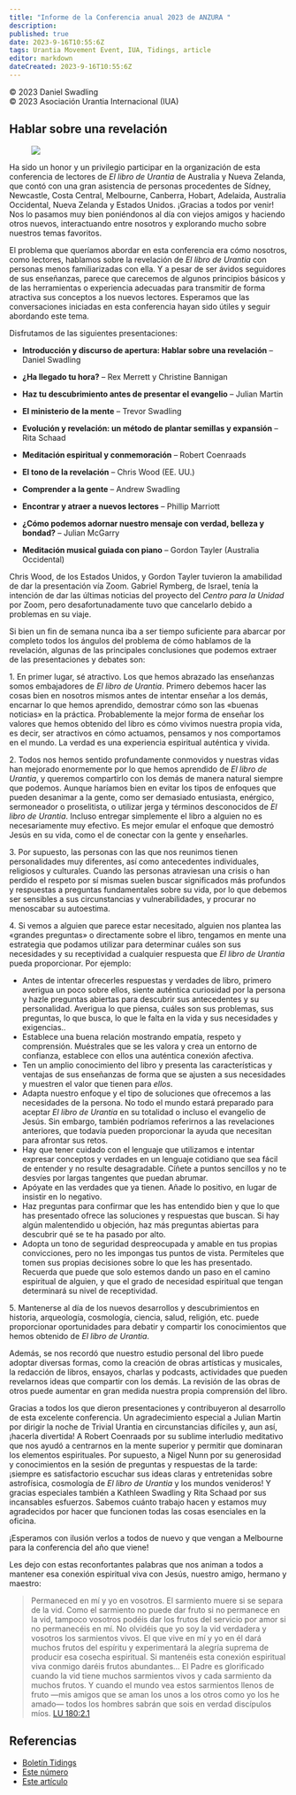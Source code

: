 ```yaml
---
title: "Informe de la Conferencia anual 2023 de ANZURA "
description: 
published: true
date: 2023-9-16T10:55:6Z
tags: Urantia Movement Event, IUA, Tidings, article
editor: markdown
dateCreated: 2023-9-16T10:55:6Z
---
```


<p class="v-card v-sheet theme--light grey lighten-3 px-2">© 2023 Daniel Swadling<br>© 2023 Asociación Urantia Internacional (IUA)</p>

## Hablar sobre una revelación

<figure id="Figure_5" class="image urantiapedia">
<img src="/image/article/IUA_Tidings/Anzura-Conference-Group-1-706x385.jpg">
</figure>

Ha sido un honor y un privilegio participar en la organización de esta conferencia de lectores de _El libro de Urantia_ de Australia y Nueva Zelanda, que contó con una gran asistencia de personas procedentes de Sídney, Newcastle, Costa Central, Melbourne, Canberra, Hobart, Adelaida, Australia Occidental, Nueva Zelanda y Estados Unidos. ¡Gracias a todos por venir! Nos lo pasamos muy bien poniéndonos al día con viejos amigos y haciendo otros nuevos, interactuando entre nosotros y explorando mucho sobre nuestros temas favoritos.

El problema que queríamos abordar en esta conferencia era cómo nosotros, como lectores, hablamos sobre la revelación de _El libro de Urantia_ con personas menos familiarizadas con ella. Y a pesar de ser ávidos seguidores de sus enseñanzas, parece que carecemos de algunos principios básicos y de las herramientas o experiencia adecuadas para transmitir de forma atractiva sus conceptos a los nuevos lectores. Esperamos que las conversaciones iniciadas en esta conferencia hayan sido útiles y seguir abordando este tema.

Disfrutamos de las siguientes presentaciones: 

- **Introducción y discurso de apertura: Hablar sobre una revelación** – Daniel Swadling 

- **¿Ha llegado tu hora?** – Rex Merrett y Christine Bannigan 

- **Haz tu descubrimiento antes de presentar el evangelio** – Julian Martin 

- **El ministerio de la mente** – Trevor Swadling 

- **Evolución y revelación: un método de plantar semillas y expansión** – Rita Schaad 

- **Meditación espiritual y conmemoración** – Robert Coenraads 

- **El tono de la revelación** – Chris Wood (EE. UU.) 

- **Comprender a la gente** – Andrew Swadling 

- **Encontrar y atraer a nuevos lectores** – Phillip Marriott 

- **¿Cómo podemos adornar nuestro mensaje con verdad, belleza y bondad?** – Julian McGarry 

- **Meditación musical guiada con piano** – Gordon Tayler (Australia Occidental)

Chris Wood, de los Estados Unidos, y Gordon Tayler tuvieron la amabilidad de dar la presentación vía Zoom. Gabriel Rymberg, de Israel, tenía la intención de dar las últimas noticias del proyecto del _Centro para la Unidad_ por Zoom, pero desafortunadamente tuvo que cancelarlo debido a problemas en su viaje.  

Si bien un fin de semana nunca iba a ser tiempo suficiente para abarcar por completo todos los ángulos del problema de cómo hablamos de la revelación, algunas de las principales conclusiones que podemos extraer de las presentaciones y debates son:

1\. En primer lugar, sé atractivo. Los que hemos abrazado las enseñanzas somos embajadores de _El libro de Urantia_. Primero debemos hacer las cosas bien en nosotros mismos antes de intentar enseñar a los demás, encarnar lo que hemos aprendido, demostrar cómo son las «buenas noticias» en la práctica. Probablemente la mejor forma de enseñar los valores que hemos obtenido del libro es cómo vivimos nuestra propia vida, es decir, ser atractivos en cómo actuamos, pensamos y nos comportamos en el mundo. La verdad es una experiencia espiritual auténtica y vivida. 

2\. Todos nos hemos sentido profundamente conmovidos y nuestras vidas han mejorado enormemente por lo que hemos aprendido de _El libro de Urantia_, y queremos compartirlo con los demás de manera natural siempre que podemos. Aunque haríamos bien en evitar los tipos de enfoques que pueden desanimar a la gente, como ser demasiado entusiasta, enérgico, sermoneador o proselitista, o utilizar jerga y términos desconocidos de _El libro de Urantia_. Incluso entregar simplemente el libro a alguien no es necesariamente muy efectivo. Es mejor emular el enfoque que demostró Jesús en su vida, como el de conectar con la gente y enseñarles.  

3\. Por supuesto, las personas con las que nos reunimos tienen personalidades muy diferentes, así como antecedentes individuales, religiosos y culturales. Cuando las personas atraviesan una crisis o han perdido el respeto por sí mismas suelen buscar significados más profundos y respuestas a preguntas fundamentales sobre su vida, por lo que debemos ser sensibles a sus circunstancias y vulnerabilidades, y procurar no menoscabar su autoestima.

4\. Si vemos a alguien que parece estar necesitado, alguien nos plantea las «grandes preguntas» o directamente sobre el libro, tengamos en mente una estrategia que podamos utilizar para determinar cuáles son sus necesidades y su receptividad a cualquier respuesta que _El libro de Urantia_ pueda proporcionar. Por ejemplo:  

- Antes de intentar ofrecerles respuestas y verdades de libro, primero averigua un poco sobre ellos, siente auténtica curiosidad por la persona y hazle preguntas abiertas para descubrir sus antecedentes y su personalidad. Averigua lo que piensa, cuáles son sus problemas, sus preguntas, lo que busca, lo que le falta en la vida y sus necesidades y exigencias.. 
- Establece una buena relación mostrando empatía, respeto y comprensión. Muéstrales que se les valora y crea un entorno de confianza, establece con ellos una auténtica conexión afectiva.
- Ten un amplio conocimiento del libro y presenta las características y ventajas de sus enseñanzas de forma que se ajusten a sus necesidades y muestren el valor que tienen para _ellos_.
- Adapta nuestro enfoque y el tipo de soluciones que ofrecemos a las necesidades de la persona. No todo el mundo estará preparado para aceptar _El libro de Urantia_ en su totalidad o incluso el evangelio de Jesús. Sin embargo, también podríamos referirnos a las revelaciones anteriores, que todavía pueden proporcionar la ayuda que necesitan para afrontar sus retos.
- Hay que tener cuidado con el lenguaje que utilizamos e intentar expresar conceptos y verdades en un lenguaje cotidiano que sea fácil de entender y no resulte desagradable. Cíñete a puntos sencillos y no te desvíes por largas tangentes que puedan abrumar. 
- Apóyate en las verdades que ya tienen. Añade lo positivo, en lugar de insistir en lo negativo. 
- Haz preguntas para confirmar que les has entendido bien y que lo que has presentado ofrece las soluciones y respuestas que buscan. Si hay algún malentendido u objeción, haz más preguntas abiertas para descubrir qué se te ha pasado por alto.  
- Adopta un tono de seguridad despreocupada y amable en tus propias convicciones, pero no les impongas tus puntos de vista. Permíteles que tomen sus propias decisiones sobre lo que les has presentado. Recuerda que puede que solo estemos dando un paso en el camino espiritual de alguien, y que el grado de necesidad espiritual que tengan determinará su nivel de receptividad. 

5\. Mantenerse al día de los nuevos desarrollos y descubrimientos en historia, arqueología, cosmología, ciencia, salud, religión, etc. puede proporcionar oportunidades para debatir y compartir los conocimientos que hemos obtenido de _El libro de Urantia_. 

Además, se nos recordó que nuestro estudio personal del libro puede adoptar diversas formas, como la creación de obras artísticas y musicales, la redacción de libros, ensayos, charlas y podcasts, actividades que pueden revelarnos ideas que compartir con los demás. La revisión de las obras de otros puede aumentar en gran medida nuestra propia comprensión del libro.  

Gracias a todos los que dieron presentaciones y contribuyeron al desarrollo de esta excelente conferencia. Un agradecimiento especial a Julian Martin por dirigir la noche de Trivial Urantia en circunstancias difíciles y, aun así, ¡hacerla divertida! A Robert Coenraads por su sublime interludio meditativo que nos ayudó a centrarnos en la mente superior y permitir que dominaran los elementos espirituales. Por supuesto, a Nigel Nunn por su generosidad y conocimientos en la sesión de preguntas y respuestas de la tarde: ¡siempre es satisfactorio escuchar sus ideas claras y entretenidas sobre astrofísica, cosmología de _El libro de Urantia_ y los mundos venideros! Y gracias especiales también a Kathleen Swadling y Rita Schaad por sus incansables esfuerzos. Sabemos cuánto trabajo hacen y estamos muy agradecidos por hacer que funcionen todas las cosas esenciales en la oficina. 

¡Esperamos con ilusión verlos a todos de nuevo y que vengan a Melbourne para la conferencia del año que viene! 

Les dejo con estas reconfortantes palabras que nos animan a todos a mantener esa conexión espiritual viva con Jesús, nuestro amigo, hermano y maestro:

> Permaneced en mí y yo en vosotros. El sarmiento muere si se separa de la vid. Como el sarmiento no puede dar fruto si no permanece en la vid, tampoco vosotros podéis dar los frutos del servicio por amor si no permanecéis en mí. No olvidéis que yo soy la vid verdadera y vosotros los sarmientos vivos. El que vive en mí y yo en él dará muchos frutos del espíritu y experimentará la alegría suprema de producir esa cosecha espiritual. Si mantenéis esta conexión espiritual viva conmigo daréis frutos abundantes… El Padre es glorificado cuando la vid tiene muchos sarmientos vivos y cada sarmiento da muchos frutos. Y cuando el mundo vea estos sarmientos llenos de fruto —mis amigos que se aman los unos a los otros como yo los he amado— todos los hombres sabrán que sois en verdad discípulos míos. [LU 180:2.1](/es/The_Urantia_Book/180#p2_1)

## Referencias

- [Boletín Tidings](https://urantia-association.org/newsletter/ncategory/tidings-es/?lang=es)
- [Este número](https://urantia-association.org/newsletter/tidings-diciembre-2023/?lang=es)
- [Este artículo](https://urantia-association.org/informe-de-la-conferencia-anual-2023-de-anzura/?lang=es)